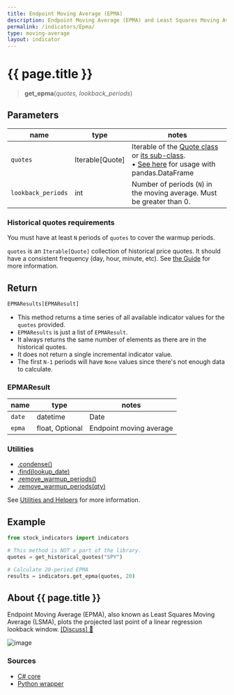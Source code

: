 ```yaml
---
title: Endpoint Moving Average (EPMA)
description: Endpoint Moving Average (EPMA) and Least Squares Moving Average (LSMA)
permalink: /indicators/Epma/
type: moving-average
layout: indicator
---
```


# {{ page.title }}

><span class="indicator-syntax">**get_epma**(*quotes, lookback_periods*)</span>

## Parameters

| name | type | notes
| -- |-- |--
| `quotes` | Iterable[Quote] | Iterable of the [Quote class]({{site.baseurl}}/guide/#historical-quotes) or [its sub-class]({{site.baseurl}}/guide/#using-custom-quote-classes). <br><span class='qna-dataframe'> • [See here]({{site.baseurl}}/guide/#using-pandasdataframe) for usage with pandas.DataFrame</span>
| `lookback_periods` | int | Number of periods (`N`) in the moving average.  Must be greater than 0.

### Historical quotes requirements

You must have at least `N` periods of `quotes` to cover the warmup periods.

`quotes` is an `Iterable[Quote]` collection of historical price quotes.  It should have a consistent frequency (day, hour, minute, etc).  See [the Guide]({{site.baseurl}}/guide/#historical-quotes) for more information.

## Return

```python
EPMAResults[EPMAResult]
```

- This method returns a time series of all available indicator values for the `quotes` provided.
- `EPMAResults` is just a list of `EPMAResult`.
- It always returns the same number of elements as there are in the historical quotes.
- It does not return a single incremental indicator value.
- The first `N-1` periods will have `None` values since there's not enough data to calculate.

### EPMAResult

| name | type | notes
| -- |-- |--
| `date` | datetime | Date
| `epma` | float, Optional | Endpoint moving average

### Utilities

- [.condense()]({{site.baseurl}}/utilities#condense)
- [.find(lookup_date)]({{site.baseurl}}/utilities#find-indicator-result-by-date)
- [.remove_warmup_periods()]({{site.baseurl}}/utilities#remove-warmup-periods)
- [.remove_warmup_periods(qty)]({{site.baseurl}}/utilities#remove-warmup-periods)

See [Utilities and Helpers]({{site.baseurl}}/utilities#utilities-for-indicator-results) for more information.

## Example

```python
from stock_indicators import indicators

# This method is NOT a part of the library.
quotes = get_historical_quotes("SPY")

# Calculate 20-period EPMA
results = indicators.get_epma(quotes, 20)
```

## About {{ page.title }}

Endpoint Moving Average (EPMA), also known as Least Squares Moving Average (LSMA), plots the projected last point of a linear regression lookback window.
[[Discuss] &#128172;]({{site.dotnet.repo}}/discussions/371 "Community discussion about this indicator")

![image]({{site.dotnet.charts}}/Epma.png)

### Sources

- [C# core]({{site.dotnet.src}}/e-k/Epma/Epma.Series.cs)
- [Python wrapper]({{site.python.src}}/epma.py)

